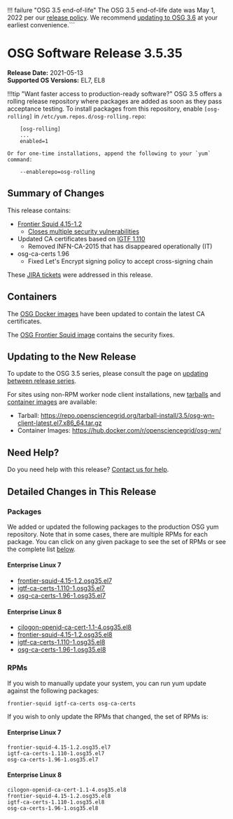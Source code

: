 !!! failure "OSG 3.5 end-of-life"
    The OSG 3.5 end-of-life date was May 1, 2022 per our
    [release policy](https://opensciencegrid.org/technology/policy/release-series/).
    We recommend
    [updating to OSG 3.6](https://opensciencegrid.org/docs/release/updating-to-osg-36/)
    at your earliest convenience.```

OSG Software Release 3.5.35
===========================

**Release Date:** 2021-05-13  
**Supported OS Versions:** EL7, EL8

!!!tip "Want faster access to production-ready software?"
    OSG 3.5 offers a rolling release repository where packages are added as soon as they pass acceptance testing.
    To install packages from this repository, enable `[osg-rolling]` in `/etc/yum.repos.d/osg-rolling.repo`:

        [osg-rolling]
        ...
        enabled=1

    Or for one-time installations, append the following to your `yum` command:

        --enablerepo=osg-rolling

Summary of Changes
------------------

This release contains:

-   [Frontier Squid 4.15-1.2](http://frontier.cern.ch/dist/rpms/frontier-squidRELEASE_NOTES)
    -   [Closes multiple security vulnerabilities](http://lists.squid-cache.org/pipermail/squid-announce/2021-May/000127.html)
-   Updated CA certificates based on [IGTF 1.110](http://dist.eugridpma.info/distribution/igtf/current/CHANGES)
    -   Removed INFN-CA-2015 that has disappeared operationally (IT)
-   osg-ca-certs 1.96
    -   Fixed Let's Encrypt signing policy to accept cross-signing chain


These
[JIRA tickets](https://opensciencegrid.atlassian.net/issues/?jql=project%20%3D%20SOFTWARE%20AND%20fixVersion%20in%20(3.5.35)%20ORDER%20BY%20priority%20DESC%2C%20key%20DESC)
were addressed in this release.

Containers
----------

The [OSG Docker images](https://hub.docker.com/u/opensciencegrid/) have been updated to contain the latest CA certificates.

The [OSG Frontier Squid image](https://hub.docker.com/r/opensciencegrid/frontier-squid) contains the security fixes.

Updating to the New Release
---------------------------

To update to the OSG 3.5 series, please consult the page on
[updating between release series](../updating-to-osg-35.md).

For sites using non-RPM worker node client installations, new [tarballs](../../worker-node/install-wn-tarball.md) and
[container images](../../worker-node/using-wn-containers.md) are available:

- Tarball: <https://repo.opensciencegrid.org/tarball-install/3.5/osg-wn-client-latest.el7.x86_64.tar.gz>
- Container Images: <https://hub.docker.com/r/opensciencegrid/osg-wn/>

Need Help?
----------

Do you need help with this release? [Contact us for help](../../common/help.md).

Detailed Changes in This Release
--------------------------------

### Packages

We added or updated the following packages to the production OSG yum repository.
Note that in some cases, there are multiple RPMs for each package.
You can click on any given package to see the set of RPMs or see the complete list [below](#rpms).

#### Enterprise Linux 7

-   [frontier-squid-4.15-1.2.osg35.el7](https://koji.chtc.wisc.edu/koji/search?match=glob&type=build&terms=frontier-squid-4.15-1.2.osg35.el7)
-   [igtf-ca-certs-1.110-1.osg35.el7](https://koji.chtc.wisc.edu/koji/search?match=glob&type=build&terms=igtf-ca-certs-1.110-1.osg35.el7)
-   [osg-ca-certs-1.96-1.osg35.el7](https://koji.chtc.wisc.edu/koji/search?match=glob&type=build&terms=osg-ca-certs-1.96-1.osg35.el7)

#### Enterprise Linux 8

-   [cilogon-openid-ca-cert-1.1-4.osg35.el8](https://koji.chtc.wisc.edu/koji/search?match=glob&type=build&terms=cilogon-openid-ca-cert-1.1-4.osg35.el8)
-   [frontier-squid-4.15-1.2.osg35.el8](https://koji.chtc.wisc.edu/koji/search?match=glob&type=build&terms=frontier-squid-4.15-1.2.osg35.el8)
-   [igtf-ca-certs-1.110-1.osg35.el8](https://koji.chtc.wisc.edu/koji/search?match=glob&type=build&terms=igtf-ca-certs-1.110-1.osg35.el8)
-   [osg-ca-certs-1.96-1.osg35.el8](https://koji.chtc.wisc.edu/koji/search?match=glob&type=build&terms=osg-ca-certs-1.96-1.osg35.el8)

### RPMs

If you wish to manually update your system, you can run yum update against the following packages:

    frontier-squid igtf-ca-certs osg-ca-certs 

If you wish to only update the RPMs that changed, the set of RPMs is:

#### Enterprise Linux 7

``` file
frontier-squid-4.15-1.2.osg35.el7
igtf-ca-certs-1.110-1.osg35.el7
osg-ca-certs-1.96-1.osg35.el7
```

#### Enterprise Linux 8

``` file
cilogon-openid-ca-cert-1.1-4.osg35.el8
frontier-squid-4.15-1.2.osg35.el8
igtf-ca-certs-1.110-1.osg35.el8
osg-ca-certs-1.96-1.osg35.el8
```

